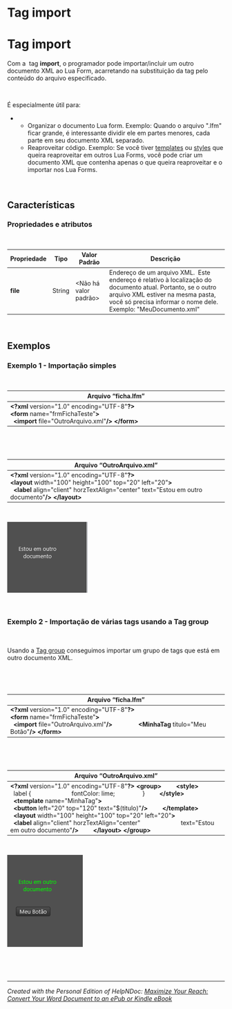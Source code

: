 # Tag import

# Tag import

Com a&nbsp; tag **import**, o programador pode importar/incluir um outro documento XML ao Lua Form, acarretando na substituição da tag pelo conteúdo do arquivo especificado.

&nbsp;

É especialmente útil para:

* &nbsp;
  * Organizar o documento Lua form. Exemplo: Quando o arquivo ".lfm" ficar grande, é interessante dividir ele em partes menores, cada parte em seu documento XML separado.
  * Reaproveitar código. Exemplo: Se você tiver [templates](<Tagtemplate.md>) ou [styles](<Tagstyle.md>) que queira reaproveitar em outros Lua Forms, você pode criar um documento XML que contenha apenas o que queira reaproveitar e o importar nos Lua Forms.

&nbsp;

## Características

### Propriedades e atributos

&nbsp;

| **Propriedade** | Tipo | Valor Padrão | Descrição |
| --- | --- | --- | --- |
| **file** | String | \<Não há valor padrão\> | Endereço de um arquivo XML.&nbsp; Este endereço é relativo à localização do documento atual. Portanto, se o outro arquivo XML estiver na mesma pasta, você só precisa informar o nome dele. &nbsp; Exemplo: "MeuDocumento.xml" |


&nbsp;

## Exemplos

### Exemplo 1 - Importação simples

&nbsp;

| **Arquivo “ficha.lfm”** |
| --- |
| **\<?xml** version="1.0" encoding="UTF-8"**?\>** **\<form** name="frmFichaTeste"**\>**                  **\<import** file="OutroArquivo.xml"**/\>** **\</form\>**&nbsp; |


&nbsp;

&nbsp;

| **Arquivo “OutroArquivo.xml”** |
| --- |
|  **\<?xml** version="1.0" encoding="UTF-8"**?\>** **\<layout** width="100" height="100" top="20" left="20"**\>**                 **\<label** align="client" horzTextAlign="center" text="Estou em outro documento"**/\>** **\</layout\>**&nbsp; |


&nbsp;

![Image](<lib/NewItem117.png>)

&nbsp;

### Exemplo 2 - Importação de várias tags usando a Tag group

&nbsp;

Usando a [Tag group](<Taggroup.md>) conseguimos importar um grupo de tags que está em outro documento XML.

&nbsp;

&nbsp;

| **Arquivo “ficha.lfm”** |
| --- |
| **\<?xml** version="1.0" encoding="UTF-8"**?\>** **\<form** name="frmFichaTeste"**\>**                  **\<import** file="OutroArquivo.xml"**/\>**                **\<MinhaTag** titulo="Meu Botão"**/\>** **\</form\>**&nbsp; |


&nbsp;

&nbsp;

| **Arquivo “OutroArquivo.xml”** |
| --- |
|  **\<?xml** version="1.0" encoding="UTF-8"**?\>** **\<group\>**         **\<style\>**                 label {                         fontColor: lime;                 }         **\</style\>**                **\<template** name="MinhaTag"**\>**                 **\<button** left="20" top="120" text="$(titulo)"**/\>**         **\</template\>**          **\<layout** width="100" height="100" top="20" left="20"**\>**                         **\<label** align="client" horzTextAlign="center" &nbsp; &nbsp; &nbsp; &nbsp; &nbsp; &nbsp; &nbsp; &nbsp; &nbsp; &nbsp; &nbsp; &nbsp; text="Estou em outro documento"**/\>**         **\</layout\>** **\</group\>**&nbsp; |


&nbsp;

![Image](<lib/NewItem118.png>)

&nbsp;

&nbsp;


***
_Created with the Personal Edition of HelpNDoc: [Maximize Your Reach: Convert Your Word Document to an ePub or Kindle eBook](<https://www.helpndoc.com/step-by-step-guides/how-to-convert-a-word-docx-file-to-an-epub-or-kindle-ebook/>)_

